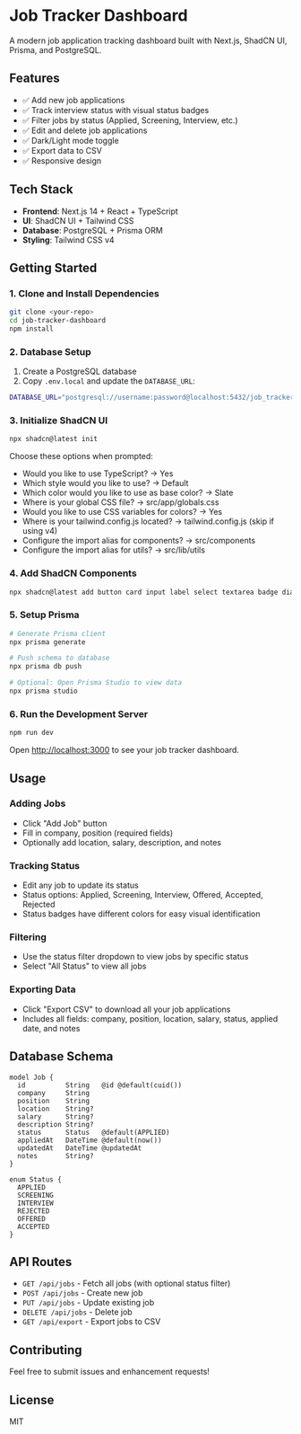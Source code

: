 # Job Tracker Dashboard

A modern job application tracking dashboard built with Next.js, ShadCN UI, Prisma, and PostgreSQL.

## Features

- ✅ Add new job applications
- ✅ Track interview status with visual status badges
- ✅ Filter jobs by status (Applied, Screening, Interview, etc.)
- ✅ Edit and delete job applications
- ✅ Dark/Light mode toggle
- ✅ Export data to CSV
- ✅ Responsive design

## Tech Stack

- **Frontend**: Next.js 14 + React + TypeScript
- **UI**: ShadCN UI + Tailwind CSS
- **Database**: PostgreSQL + Prisma ORM
- **Styling**: Tailwind CSS v4

## Getting Started

### 1. Clone and Install Dependencies

```bash
git clone <your-repo>
cd job-tracker-dashboard
npm install
```

### 2. Database Setup

1. Create a PostgreSQL database
2. Copy `.env.local` and update the `DATABASE_URL`:

```bash
DATABASE_URL="postgresql://username:password@localhost:5432/job_tracker"
```

### 3. Initialize ShadCN UI

```bash
npx shadcn@latest init
```

Choose these options when prompted:
- Would you like to use TypeScript? → Yes
- Which style would you like to use? → Default
- Which color would you like to use as base color? → Slate
- Where is your global CSS file? → src/app/globals.css
- Would you like to use CSS variables for colors? → Yes
- Where is your tailwind.config.js located? → tailwind.config.js (skip if using v4)
- Configure the import alias for components? → src/components
- Configure the import alias for utils? → src/lib/utils

### 4. Add ShadCN Components

```bash
npx shadcn@latest add button card input label select textarea badge dialog dropdown-menu
```

### 5. Setup Prisma

```bash
# Generate Prisma client
npx prisma generate

# Push schema to database
npx prisma db push

# Optional: Open Prisma Studio to view data
npx prisma studio
```

### 6. Run the Development Server

```bash
npm run dev
```

Open [http://localhost:3000](http://localhost:3000) to see your job tracker dashboard.

## Usage

### Adding Jobs
- Click "Add Job" button
- Fill in company, position (required fields)
- Optionally add location, salary, description, and notes

### Tracking Status
- Edit any job to update its status
- Status options: Applied, Screening, Interview, Offered, Accepted, Rejected
- Status badges have different colors for easy visual identification

### Filtering
- Use the status filter dropdown to view jobs by specific status
- Select "All Status" to view all jobs

### Exporting Data
- Click "Export CSV" to download all your job applications
- Includes all fields: company, position, location, salary, status, applied date, and notes

## Database Schema

```prisma
model Job {
  id          String   @id @default(cuid())
  company     String
  position    String
  location    String?
  salary      String?
  description String?
  status      Status   @default(APPLIED)
  appliedAt   DateTime @default(now())
  updatedAt   DateTime @updatedAt
  notes       String?
}

enum Status {
  APPLIED
  SCREENING
  INTERVIEW
  REJECTED
  OFFERED
  ACCEPTED
}
```

## API Routes

- `GET /api/jobs` - Fetch all jobs (with optional status filter)
- `POST /api/jobs` - Create new job
- `PUT /api/jobs` - Update existing job
- `DELETE /api/jobs` - Delete job
- `GET /api/export` - Export jobs to CSV

## Contributing

Feel free to submit issues and enhancement requests!

## License

MIT